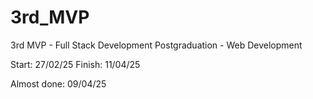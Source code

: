 # 3rd_MVP
3rd MVP - Full Stack Development Postgraduation - Web Development

Start: 27/02/25
Finish: 11/04/25


Almost done: 09/04/25
